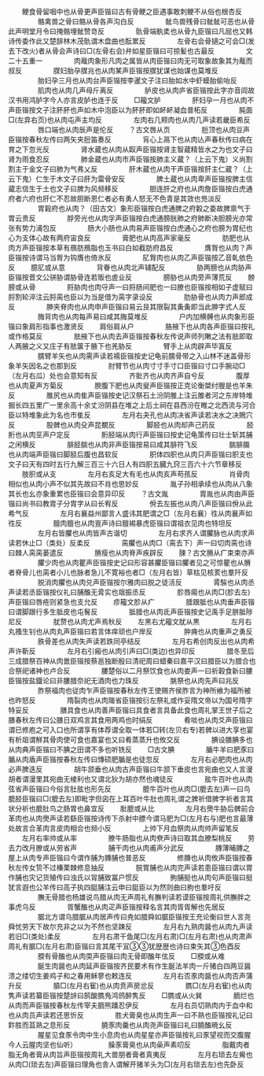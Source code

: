 <!-- { "loadSidebar": true } -->
　　鲠食骨留咽中也从骨更声臣锴曰古有骨鲠之臣遇事敢刺鲠不从俗也根杏反
　　
　　骼禽兽之骨曰骼从骨各声沟白反
　　
　　骴鸟兽残骨曰骴骴可恶也从骨此声明堂月令曰掩骼埋骴赞竒反
　　
　　骩骨端骫奊也从骨九臣锴曰凡屈也又韩诗传委作此又楚辞林木茂骩谓木盘曲也酝累反
　　
　　左骨右会骨擿之可会□(发去下改火)者从骨会声诗曰□(左骨右会)弁如星臣锴曰可掠髪也古最反
　　
　　文二十五重一
　　
　　肉胾肉象形凡肉之属皆从肉臣锴曰肉无可取象故象其为胾而叔反
　　
　　腜妇胎孕腜兆也从肉某声臣锴按腜犹谋也始谋也莫堆反
　　
　　胎妇孕三月也从肉台声臣锴按李暹文子注曰胎如水中虾蟆胎偷咍反
　　
　　肌肉也从肉几声母斤离反
　　
　　胪皮也从肉庐省臣锴按此字亦音闾故汉书用鸿胪字今人亦言皮胪也连于反
　　□籕文胪
　　
　　肧妇孕一月也从肉不声臣锴按文子注肧肧也声如木中泡臣以为肧肧即如衃衃凝血普柘反
　　
　　肫面□(左弇右页)也从肉屯声主均反
　　
　　左肉右几颊肉也从肉几声读若畿臣希反
　　
　　唇口端也从肉辰声是伦反
　　？古文唇从页
　　
　　脰顶也从肉豆声臣锴按春秋左传曰两矢夹脰笛奏反
　　
　　肓心上鬲下也从肉亾声春秋传曰病在育之下忽光反
　　
　　肾水蔵也从肉从臤声臣锴按肾主智蔵精皆水之为也文子曰肾为雨食忍反
　　
　　肺金蔵也从肉市声臣锴按肺主义蔵？（上云下鬼）义尚割割主于金文子曰肺为气弗乂反
　　
　　肝木蔵也从肉干声臣锴按肝主仁蔵？（上云下鬼）仁生于木文子曰肝为雷骨安反
　　
　　脾土蔵也从肉卑声臣锴按脾主信蔵志信生于土也文子曰脾为风频移反
　　
　　胆连肝之府也从肉詹臣锴按白虎通府者六府也肝仁不忍故胆断恩仁者必有勇人怒无不色青是其效也兠淡反
　　
　　胃榖府也从肉？（田古文）象形臣锴按白虎通脾之府糓之委故脾禀气于胃云贵反
　　
　　脬旁光也从肉孚声臣锴按白虎通膀胱肺之府肺断决胆膀光亦常张有势力浦包反
　　
　　肠大小肠也从肉易声臣锴按白虎通心之府也膀为胃纪也心为支体心故有两府宙良反
　　
　　膏肥也从肉高声家毫反
　　
　　肪肥也从肉方声臣锴按本草有鴈肪鴈脂也玉书曰白如截肪府昌反
　　
　　膺胷也从肉？声臣锴按诗谓马当胷为钩膺也倚氷反
　　
　　肊胷肉也从肉乙声臣锴按乙音乹依色反
　　臆肊或从意
　　
　　背眷也从肉北声辅配反
　　
　　胁两膀也从肉胁声臣锴按晋文公骈胁谓胁骨连若贩也虗业反
　　
　　膀胁也从肉旁声薄荒反
　　髈膀或从骨
　　
　　脟胁肉也肉寽声一曰脟肠间肥也一曰膫也臣锴按相如子虚赋曰脟割轮淬注云脟脔也臣以为当是借为脔字录设反
　　
　　肋胁骨也从肉力声郎成反
　　
　　胂夹脊肉也从肉申声臣锴曰易云艮其限裂其夤夤即当此胂字式人反
　　
　　脢背肉也从肉每声易曰咸其脢莫堆反
　　
　　户内加横髆也从肉象形臣锴曰象肩形指事也激贤反
　　肩俗肩从户
　　
　　胳掖下也从肉各声臣锴曰按礼或作格莫反
　　
　　胠掖下也从肉去声臣锴按春秋左传说声师列敶之法有胠即取人两腋之义又庄子有胠箧于腋下也羌胁反
　　
　　臂手上从肉辟声毕寘反
　　
　　臑臂羊矢也从肉需声读若襦臣锴按史记龟前臑骨带之入山林不迷盖骨形象羊矢因名之也那到反
　　
　　肘臂节也从肉寸寸手寸口臣锴曰寸口手腕动□（左月右瓜）处也会意知有反
　　
　　齐肶齐也从肉齐声自兮反
　　
　　腹厚也从肉夏声方菊反
　　
　　腴腹下肥也从肉叟声臣锴按正克论衡桀纣膄是也羊朱反
　　
　　脽尻也从肉隹声臣锴按史记汉祭石土汾阴脽上注云脽者河之东岸特堆掘长四五里广一里余高十余丈汾阴县在堆之上后土祠在县西汾在睢之北西流与河合臣以特堆象此为名也市隹反
　　
　　左月右夬孔也从肉决省声读若决水之决鵙穴反
　　
　　股髀也从肉殳声昆覩反
　　
　　脚胫也从肉却声己药反
　　
　　胫胻也从肉巠声户定反
　　
　　胻胫端从肉行声臣锴曰按史记龟策传曰壮士斩其脯之闲横反
　　
　　腓胫腨也从肉非声臣锴按易曰咸其腓符飞反
　　
　　腨腓膓也从肉端声臣锴曰脚胫后腹也昌软反
　　
　　胑体四胑也从肉只声臣锴曰胑支也文子曰天有四时五行九解三百三十六日人有四胑五臓九窍三百六十六节章移反
　　肢胑或从支
　　
　　左月右亥足大有毛也从肉亥声苟孩反
　　
　　肖骨肉相似也从肉小声不似其先故曰不肖也思妙反
　　
　　胤子孙相承续也从肉从八象其长也幺亦象重累也臣锴曰会意异印反
　　？古文胤
　　
　　胄胤也从肉由声臣锴曰尚书曰教胄子分胄字从曰长宥反
　　
　　佾去左振也从肉八声臣锴曰佾从此希气反
　　
　　左月右襄益州鄙言人盛讳其肥谓之□（左月右襄）徃从肉襄声如徃反
　　
　　膻肉膻也从肉亶声诗曰膻裼暴虎臣锴曰谓祖衣见肉也特坦反
　　
　　左月右皆臞也从肉皆声古谐切
　　
　　左月右求齐人谓臞脉也从肉求声读若休止□（类处）反柔反
　　
　　脔臞也从肉□（脔去下）声一曰切肉脔也诗曰棘人脔脔蒌遣反
　　
　　膌瘦也从肉脊声疾辟反
　　脨？古文膌从疒束束亦声
　　
　　臞少肉也从肉瞿声臣锴按史记曰形容甚臞臣锴曰臞者见之可惊瞿也从膌者脊骨儿也脔者小儿也脉者急儿不寛裕也者□（左月右皆）草枯见核荄也羣阡反
　　
　　脱消肉臞也从肉兑声臣锴按尔雅肉曰脱之徒活反
　　
　　脀騃也从肉丞声读若丞臣锴按仪礼曰脯醢无脀实也爼振丞反
　　
　　胗唇痬也从肉□(胗去左)声臣锴曰唇疮则紧急也支允反
　　疹籕文胗从疒
　　
　　腄跟胝也从肉垂声臣锴曰谓脚跟行多生胝皮也屯鬌反
　　
　　胝腄也从肉氐声臣锴按史记禹手足胼胝陟尼反
　　
　　肬赘也从肉尤声焉秋反
　　左黑右尤籕文肬从黒
　　
　　左月右丸搔生钊也从肉丸声臣锴曰若言体痒顽也户岸反
　　
　　肿痈也从肉重声之勇反
　　
　　胅骨差也从肉失声读若跌同亭结反
　　
　　左月右希创肉反出也从肉希声许靳反
　　
　　左月右引瘢也从肉引声曰□(类边)也异印反
　　
　　腊冬至后三成腊祭百神从肉巤臣锴按蔡邕独断殷曰清祀周曰蜡秦曰嘉平汉曰腊臣以为腊合也合祭祀诸神也卢合反
　　
　　膢楚俗以二月祭饮食也从肉娄声一曰祈榖食新曰膢臣锴按盐鐡论曰非膢腊奈祀无酒肉也力珠反
　　
　　朓祭也从肉先声曰兆反
　　
　　胙祭福肉也従肉乍声臣锴按春秋左传王使赐齐侯胙言为神所飨为福所被也昨怒反
　　
　　隋裂肉也从肉隓省臣锴按衍左祭礼或作妥隋文帝以为国号隋字特妥反
　　
　　膳具食也从肉善声臣锴曰具食者言具备此食也周礼掌王世子后之膳春秋左传曰公膳日双鸡言其食用两鸡也时绢反
　　
　　肴啖也从肉爻声臣锴曰谓已修庖之可入口也所谓享有体荐谓全取一体若□转(左贝右专)若髀以进大享也宴有析爼谓觧其骨肉使可食也嘉宴也又曰肴蒸蒸升也攸交反
　　
　　腆设膳腆多也从肉典声臣锴曰不腆之田谓不多也听铣反
　　□古文腆
　　
　　腯牛羊曰肥豕曰腯从肉盾声臣锴按春秋左传曰慱硕肥腯是也徒忽反
　　
　　左月右必肥肉也从肉必声脾迭反
　　
　　胡牛颔垂也从肉古声臣锴曰牛颔下垂皮也言宛曲也又人言漫胡者谓漫里其宛曲无棱利也又谓北狄为胡亦然也魂徒反
　　
　　胘牛百叶也从肉弦省声臣锴曰今俗言肚胘也形先反
　　
　　膍牛百叶也从肉□(膍去左)声一曰鸟膍胫臣锴曰□(膍去左)即毗字但囟在上耳百叶牛肚也周礼谓之脾祈借脾字祈者言其状分祈也膍肚鸟之肠胃也鼻宜反
　　肶膍或从比
　　
　　左月右爂牛胁后髀前合革肉也从肉爂声读若繇臣锴按诗传下杀射中膘今谓马肥为□(左月右与)肥也言最薄处故言合革肉言皮肉相合也频小反
　　
　　上帅下月血祭肉从肉帅声留笔反
　　左月右率帅或从率
　　
　　膫牛肠脂也从肉尞声诗曰取其血膫梨桃反
　　劳去力改月膫或从劳省声
　　
　　脯干肉也从肉甫声分武反
　　
　　膞薄晡膞之屋上从肉专声臣锴曰今谓作脯为膞脯也普恶反
　　
　　修膞也从肉攸声臣锴按春秋左传女贽不过榛栗棘修息抽反
　　
　　脘胃脯也从肉完声读若患臣锴曰谓以胃作脯也灾记货殖传曰浊氏以冐脯致冨户惯反
　　
　　朐脯挺也从肉句声臣锴曰挺犹言遐也公羊传曰高子执四脡脯注云申曰脡臣以为然则曲曰朐也羣吁反
　　
　　膴无骨腊也杨雄说鸟腊从肉无声周礼有膴判读若谟臣锴按周礼供膴胖之事虎乌反
　　
　　胥蟹醢也从肉疋声臣锴按释名言其肉胥胥解也先居反
　　
　　腒北方谓乌腊腒从肉居声传曰尭如腊舜如腒臣锴按王充论衡曰世人言尧舜忧劳天下故尔充非之以为不然也坚踈反
　　
　　左月右九熟肉醤也从肉九声读若旧□(类处)柔反
　　
　　左月右肃干鱼尾□(左月右肃)□(左月右肃)也从肉肃声周礼有腒□(左月右肃)臣锴曰言其尾干冝犹歴歴也诗曰束矢其色酉反
　　
　　腝有骨醢也从肉耎声臣锴曰肉无骨即醢年伭反
　　□腝或从难
　　
　　脠生肉醤也从肉延声臣锴按齐民要术有作生脠法羊肉一斤猪白四两豆醤溃之缕切生姜鸡子和之春用稣蓼也敕连反
　　
　　左月右否豕肉醤也从肉否声蒲升反
　　
　　膹□(左月右寉)也从肉贲声房忿反
　　
　　臇□(左月右寉)也从肉隽声读若纂臣锴按楚辝曰鹄酸臇鳬鸿鸧醉隽反
　　□臇或从火巽
　　
　　胹烂也从肉而声臣锴按春秋左传宰夫胹熊蹯忍伊反
　　
　　左月右员切熟肉内于血中和也从肉员声读若还思忻反
　　
　　胜犬膏臭也从肉生声一曰不熟也臣锴按礼记曰飰胜而苴熟之息形反
　　
　　膮豕肉羹也从肉尧声臣锴曰礼曰膮醢暁幺反
　　
　　腥星见食豕令肉中生小息肉也从肉星星亦声臣锴按礼曰豕望视而交腹腥今人云腥肉坚也仙听）
　　
　　臊豕膏臭也从肉喿声素叨反
　　
　　脂戴肉者脂无角者膏从肉旨声臣锴按周礼大兽朋者膏者真夷反
　　
　　左月右琐去左觷也从肉□(琐去左)声臣锴曰理角也舎人谓解开猪羊头为□(左月右琐去左)也先卧反
